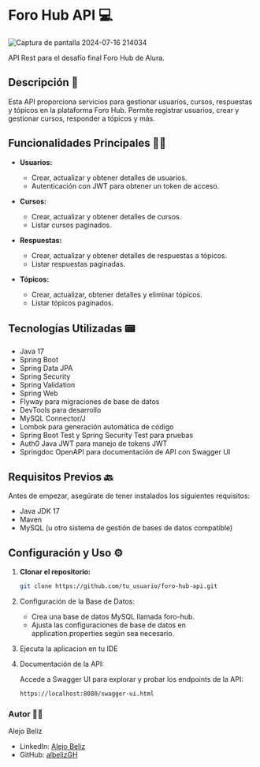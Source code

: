 # Foro Hub API 💻

![Captura de pantalla 2024-07-16 214034](https://github.com/user-attachments/assets/e24a5f1d-8d0e-4282-af5e-5e3a957fa62f)

API Rest para el desafío final Foro Hub de Alura.


## Descripción 📃

Esta API proporciona servicios para gestionar usuarios, cursos, respuestas y tópicos en la plataforma Foro Hub. Permite registrar usuarios, crear y gestionar cursos, responder a tópicos y más.


## Funcionalidades Principales 📑📎

- **Usuarios:**
  - Crear, actualizar y obtener detalles de usuarios.
  - Autenticación con JWT para obtener un token de acceso.
  
- **Cursos:**
  - Crear, actualizar y obtener detalles de cursos.
  - Listar cursos paginados.

- **Respuestas:**
  - Crear, actualizar y obtener detalles de respuestas a tópicos.
  - Listar respuestas paginadas.

- **Tópicos:**
  - Crear, actualizar, obtener detalles y eliminar tópicos.
  - Listar tópicos paginados.


## Tecnologías Utilizadas 📟

- Java 17
- Spring Boot
- Spring Data JPA
- Spring Security
- Spring Validation
- Spring Web
- Flyway para migraciones de base de datos
- DevTools para desarrollo
- MySQL Connector/J
- Lombok para generación automática de código
- Spring Boot Test y Spring Security Test para pruebas
- Auth0 Java JWT para manejo de tokens JWT
- Springdoc OpenAPI para documentación de API con Swagger UI


## Requisitos Previos 🔙

Antes de empezar, asegúrate de tener instalados los siguientes requisitos:

- Java JDK 17
- Maven
- MySQL (u otro sistema de gestión de bases de datos compatible)


## Configuración y Uso ⚙️

1. **Clonar el repositorio:**

   ```bash
   git clone https://github.com/tu_usuario/foro-hub-api.git
   ```

   
2. Configuración de la Base de Datos:

    - Crea una base de datos MySQL llamada foro-hub.
    - Ajusta las configuraciones de base de datos en application.properties según sea necesario.
      
2. Ejecuta la aplicacion en tu IDE
   
4. Documentación de la API:

    Accede a Swagger UI para explorar y probar los endpoints de la API:
  
    ```bash
    https://localhost:8080/swagger-ui.html
    ```
    
### Autor 🤘🏻
Alejo Beliz

- LinkedIn: [Alejo Beliz](https://linkedin.com/in/alejo-beliz)
- GitHub: [albelizGH](https://github.com/albelizGH)

